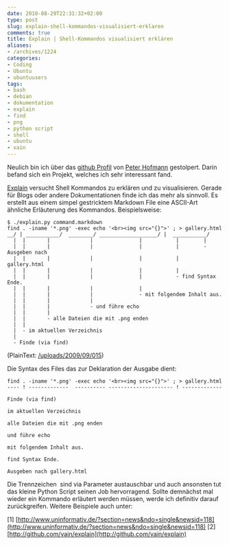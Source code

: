 ```yaml
---
date: 2010-08-29T22:31:32+02:00
type: post
slug: explain-shell-kommandos-visualisiert-erklaren
comments: true
title: Explain | Shell-Kommandos visualisiert erklären
aliases:
- /archives/1224
categories:
- Coding
- Ubuntu
- ubuntuusers
tags:
- bash
- debian
- dokumentation
- explain
- find
- png
- python script
- shell
- ubuntu
- vain
---
```


Neulich bin ich über das [github Profil](http://github.com/vain) von [Peter Hofmann](http://uninformativ.de) gestolpert. Darin befand sich ein Projekt, welches ich sehr interessant fand.

[Explain](http://github.com/vain/explain) versucht Shell Kommandos zu erklären und zu visualisieren. Gerade für Blogs oder andere Dokumentationen finde ich das mehr als sinnvoll. Es erstellt aus einem simpel gestricktem Markdown File eine ASCII-Art ähnliche Erläuterung des Kommandos. Beispielsweise:


    $ ./explain.py command.markdown
    find . -iname '*.png' -exec echo '<br><img src="{}">' ; > gallery.html
    __/ | ___________/  ________/ ___________________/ |  ___________/
      |  |       |             |               |           |        |
      |  |       |             |               |           |        - Ausgeben nach
      |  |       |             |               |           |           gallery.html
      |  |       |             |               |           |
      |  |       |             |               |           - find Syntax Ende.
      |  |       |             |               |
      |  |       |             |               - mit folgendem Inhalt aus.
      |  |       |             |
      |  |       |             - und führe echo
      |  |       |
      |  |       - alle Dateien die mit .png enden
      |  |
      |  - im aktuellen Verzeichnis
      |
      - Finde (via find)


(PlainText: [/uploads/2009/09/015](/uploads/2009/09/015))

Die Syntax des Files das zur Deklaration der Ausgabe dient:


    find . -iname '*.png' -exec echo '<br><img src="{}">' ; > gallery.html
    ---- ! -------------  ---------- --------------------- ! -------------

    Finde (via find)

    im aktuellen Verzeichnis

    alle Dateien die mit .png enden

    und führe echo

    mit folgendem Inhalt aus.

    find Syntax Ende.

    Ausgeben nach gallery.html


Die Trennzeichen  sind via Parameter austauschbar und auch ansonsten tut das kleine Python Script seinen Job hervorragend. Sollte demnächst mal wieder ein Kommando erläutert werden müssen, werde ich definitiv darauf zurückgreifen. Weitere Beispiele auch unter:

[1] [http://www.uninformativ.de/?section=news&ndo=single&newsid=118](http://www.uninformativ.de/?section=news&ndo=single&newsid=118)
[2] [http://github.com/vain/explain](http://github.com/vain/explain)
